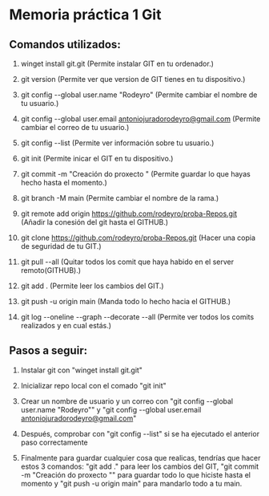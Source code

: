 # Memoria práctica 1 Git

## Comandos utilizados:

1. winget install git.git
    (Permite instalar GIT en tu ordenador.)

2. git version
    (Permite ver que version de GIT tienes en tu dispositivo.)

3. git config --global user.name "Rodeyro"
    (Permite cambiar el nombre de tu usuario.)

4. git config --global user.email antoniojuradorodeyro@gmail.com
    (Permite cambiar el correo de tu usuario.)

5. git config --list
    (Permite ver información sobre tu usuario.)

6. git init
    (Permite inicar el GIT en tu dispositivo.)

7. git commit -m "Creación do proxecto "
    (Permite guardar lo que hayas hecho hasta el momento.)

8. git branch -M main
    (Permite cambiar el nombre de la rama.)

9. git remote add origin https://github.com/rodeyro/proba-Repos.git
    (Añadir la conesión del git hasta el GITHUB.)

10. git clone https://github.com/rodeyro/proba-Repos.git
    (Hacer una copia de seguridad de tu GIT.)

11. git pull --all
    (Quitar todos los comit que haya habido en el server remoto(GITHUB).)

12. git add .
    (Permite leer los cambios del GIT.)

13. git push -u origin main
    (Manda todo lo hecho hacia el GITHUB.)

14. git log --oneline --graph --decorate --all
    (Permite ver todos los comits realizados y en cual estás.)


## Pasos a seguir: 

1. Instalar git con "winget install git.git"

2. Inicializar repo local con el comado "git init"

3. Crear un nombre de usuario y un correo con "git config --global user.name "Rodeyro"" y "git config --global user.email antoniojuradorodeyro@gmail.com"

4. Después, comprobar con "git config --list" si se ha ejecutado el anterior paso correctamente

5. Finalmente para guardar cualquier cosa que realicas, tendrías que hacer estos 3 comandos: "git add ." para leer los cambios del GIT, "git commit -m "Creación do proxecto "" para guardar todo lo que hiciste hasta el momento y "git push -u origin main" para mandarlo todo a tu main.
